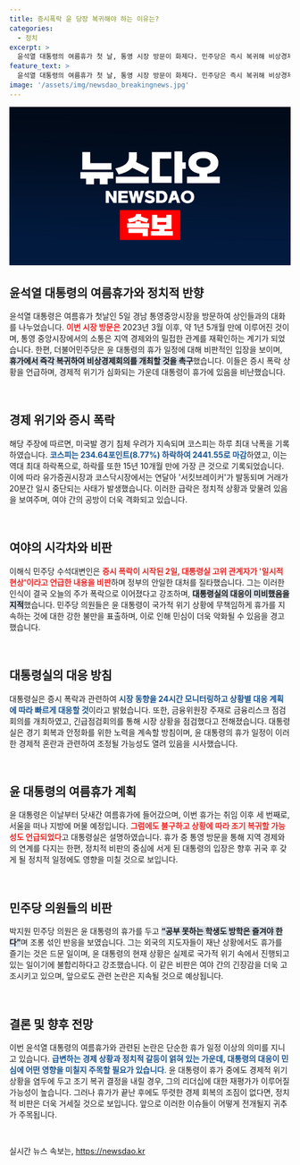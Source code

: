```yaml
---
title: 증시폭락 윤 당장 복귀해야 하는 이유는?
categories:
  - 정치
excerpt: >
  윤석열 대통령의 여름휴가 첫 날, 통영 시장 방문이 화제다. 민주당은 즉시 복귀해 비상경제회의 소집하라며 강력 반발. 코스피, 역사적 폭락 속 긴장한 시장 상황이 대통령의 휴가에 정면 도전장을 던지다!
feature_text: >
  윤석열 대통령의 여름휴가 첫 날, 통영 시장 방문이 화제다. 민주당은 즉시 복귀해 비상경제회의 소집하라며 강력 반발. 코스피, 역사적 폭락 속 긴장한 시장 상황이 대통령의 휴가에 정면 도전장을 던지다!
image: '/assets/img/newsdao_breakingnews.jpg'
---
```


<p><img src="/assets/img/newsdao_breakingnews.jpg" alt="firstkoreanews 속보" /></p>

<h2 data-ke-size="size26">윤석열 대통령의 여름휴가와 정치적 반향</h2>

<p data-ke-size="size16">윤석열 대통령은 여름휴가 첫날인 5일 경남 통영중앙시장을 방문하여 상인들과의 대화를 나누었습니다. <b><span style="color: #ee2323;">이번 시장 방문은</span></b> 2023년 3월 이후, 약 1년 5개월 만에 이루어진 것이며, 통영 중앙시장에서의 소통은 지역 경제와의 밀접한 관계를 재확인하는 계기가 되었습니다. 한편, 더불어민주당은 윤 대통령의 휴가 일정에 대해 비판적인 입장을 보이며, <b><span style="background-color: #21538527;">휴가에서 즉각 복귀하여 비상경제회의를 개최할 것을 촉구</span></b>했습니다. 이들은 증시 폭락 상황을 언급하며, 경제적 위기가 심화되는 가운데 대통령이 휴가에 있음을 비난했습니다.</p>

<p data-ke-size="size16">&nbsp;</p>

<h2 data-ke-size="size26">경제 위기와 증시 폭락</h2>

<p data-ke-size="size16">해당 주장에 따르면, 미국발 경기 침체 우려가 지속되며 코스피는 하루 최대 낙폭을 기록하였습니다. <b><span style="color: #1a5490;">코스피는 234.64포인트(8.77%) 하락하여 2441.55로 마감</span></b>하였고, 이는 역대 최대 하락폭으로, 하락률 또한 15년 10개월 만에 가장 큰 것으로 기록되었습니다. 이에 따라 유가증권시장과 코스닥시장에서는 연달아 '서킷브레이커'가 발동되며 거래가 20분간 일시 중단되는 사태가 발생했습니다. 이러한 급락은 정치적 상황과 맞물려 있음을 보여주며, 여야 간의 공방이 더욱 격화되고 있습니다.</p>

<p data-ke-size="size16">&nbsp;</p>

<h2 data-ke-size="size26">여야의 시각차와 비판</h2>

<p data-ke-size="size16">이해식 민주당 수석대변인은 <b><span style="color: #ee2323;">증시 폭락이 시작된 2일, 대통령실 고위 관계자가 '일시적 현상'이라고 언급한 내용을 비판</span></b>하며 정부의 안일한 대처를 질타했습니다. 그는 이러한 인식이 결국 오늘의 주가 폭락으로 이어졌다고 강조하며, <b><span style="background-color: #21538527;">대통령실의 대응이 미비했음을 지적</span></b>했습니다. 민주당 의원들은 윤 대통령이 국가적 위기 상황에 무책임하게 휴가를 지속하는 것에 대한 강한 불만을 표출하며, 이로 인해 민심이 더욱 악화될 수 있음을 경고했습니다.</p>

<p data-ke-size="size16">&nbsp;</p>

<h2 data-ke-size="size26">대통령실의 대응 방침</h2>

<p data-ke-size="size16">대통령실은 증시 폭락과 관련하여 <b><span style="color: #1a5490;">시장 동향을 24시간 모니터링하고 상황별 대응 계획에 따라 빠르게 대응할 것</span></b>이라고 밝혔습니다. 또한, 금융위원장 주재로 금융리스크 점검 회의를 개최하였고, 긴급점검회의를 통해 시장 상황을 점검했다고 전해졌습니다. 대통령실은 경기 회복과 안정화를 위한 노력을 계속할 방침이며, 윤 대통령의 휴가 일정이 이러한 경제적 혼란과 관련하여 조정될 가능성도 열려 있음을 시사했습니다.</p>

<p data-ke-size="size16">&nbsp;</p>

<h2 data-ke-size="size26">윤 대통령의 여름휴가 계획</h2>

<p data-ke-size="size16">윤 대통령은 이날부터 닷새간 여름휴가에 들어갔으며, 이번 휴가는 취임 이후 세 번째로, 서울을 떠나 지방에 머물 예정입니다. <b><span style="color: #ee2323;">그럼에도 불구하고 상황에 따라 조기 복귀할 가능성도 언급되었다</span></b>고 대통령실은 설명하였습니다. 휴가 중 통영 방문을 통해 지역 경제와의 연계를 다지는 한편, 정치적 비판의 중심에 서게 된 대통령의 입장은 향후 귀국 후 갖게 될 정치적 일정에도 영향을 미칠 것으로 보입니다.</p>

<p data-ke-size="size16">&nbsp;</p>

<h2 data-ke-size="size26">민주당 의원들의 비판</h2>

<p data-ke-size="size16">박지원 민주당 의원은 윤 대통령의 휴가를 두고 <b><span style="background-color: #21538527;">“공부 못하는 학생도 방학은 즐겨야 한다”</span></b>며 조롱 섞인 반응을 보였습니다. 그는 외국의 지도자들이 재난 상황에서도 휴가를 즐기는 것은 드문 일이며, 윤 대통령의 현재 상황은 실제로 국가적 위기 속에서 진행되고 있는 일이기에 불합리하다고 강조했습니다. 이 같은 비판은 여야 간의 긴장감을 더욱 고조시키고 있으며, 앞으로도 관련 논란은 지속될 것으로 예상됩니다.</p>

<p data-ke-size="size16">&nbsp;</p>

<h2 data-ke-size="size26">결론 및 향후 전망</h2>

<p data-ke-size="size16">이번 윤석열 대통령의 여름휴가와 관련된 논란은 단순한 휴가 일정 이상의 의미를 지니고 있습니다. <b><span style="color: #1a5490;">급변하는 경제 상황과 정치적 갈등이 얽혀 있는 가운데, 대통령의 대응이 민심에 어떤 영향을 미칠지 주목할 필요가 있습니다</span></b>. 윤 대통령이 휴가 중에도 경제적 위기 상황을 염두에 두고 조기 복귀 결정을 내릴 경우, 그의 리더십에 대한 재평가가 이루어질 가능성이 높습니다. 그러나 휴가가 끝난 후에도 뚜렷한 경제 회복의 조짐이 없다면, 정치적 비판은 더욱 거세질 것으로 보입니다. 앞으로 이러한 이슈들이 어떻게 전개될지 귀추가 주목됩니다.</p>

<p data-ke-size="size16">&nbsp;</p>
실시간 뉴스 속보는, <a href="https://newsdao.kr" rel="dofollow">https://newsdao.kr</a>


